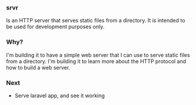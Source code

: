 ### srvr
Is an HTTP server that serves static files from a directory. It is intended to be used for development purposes only.

### Why?
I'm building it to have a simple web server that I can use to serve static files from a directory. I'm building it to learn more about the HTTP protocol and how to build a web server.

### Next
- Serve laravel app, and see it working